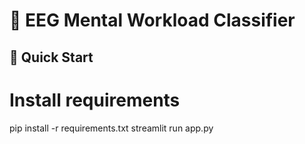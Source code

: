 # 🧠 EEG Mental Workload Classifier


## 🚀 Quick Start
# Install requirements
pip install -r requirements.txt
streamlit run app.py
